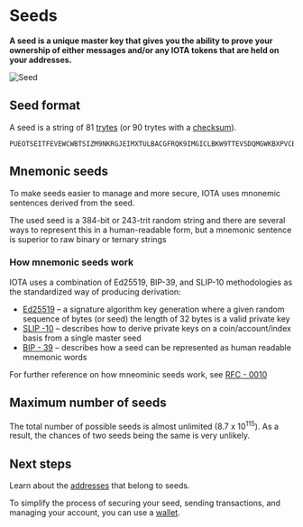 # Seeds

**A seed is a unique master key that gives you the ability to prove your ownership of either messages and/or any IOTA tokens that are held on your addresses.**

![Seed](/Users/charlesthompson/documentation/getting-started/1.2/images/seed.png)

## Seed format

A seed is a string of 81 [trytes](../the-tangle/ternary.md) (or 90 trytes with a [checksum](../accounts/checksums.md)).

```
PUEOTSEITFEVEWCWBTSIZM9NKRGJEIMXTULBACGFRQK9IMGICLBKW9TTEVSDQMGWKBXPVCBMMCXWMNPDX
```

## Mnemonic seeds

To make seeds easier to manage and more secure, IOTA uses mnonemic sentences derived from the seed.

The used seed is a 384-bit or 243-trit random string and there are several ways to represent this in a human-readable form, but a mnemonic sentence is superior to raw binary or ternary strings

### How mnemonic seeds work

IOTA uses a combination of Ed25519, BIP-39, and SLIP-10 methodologies as the standardized way of producing derivation:

- [Ed25519]([iotaledger/protocol-rfcs#0009](https://github.com/iotaledger/protocol-rfcs/pull/9)) – a signature algorithm key generation where a given random sequence of bytes (or seed) the length of 32 bytes is a valid private key
- [SLIP -10](https://github.com/satoshilabs/slips/blob/master/slip-0010.md) – describes how to derive private keys on a coin/account/index basis from a single master seed 
- [BIP - 39](https://github.com/bitcoin/bips/blob/master/bip-0039.mediawiki) – describes how a seed can be represented as human readable mnemonic words 

For further reference on how mneominic seeds work, see [RFC - 0010]([iotaledger/protocol-rfcs#0010](https://github.com/iotaledger/protocol-rfcs/pull/10))

## Maximum number of seeds

The total number of possible seeds is almost unlimited (8.7 x 10<sup>115</sup>). As a result, the chances of two seeds being the same is very unlikely.

## Next steps

Learn about the [addresses](../accounts/addresses.md) that belong to seeds.

To simplify the process of securing your seed, sending transactions, and managing your account, you can use a [wallet](../accounts/wallets.md).



